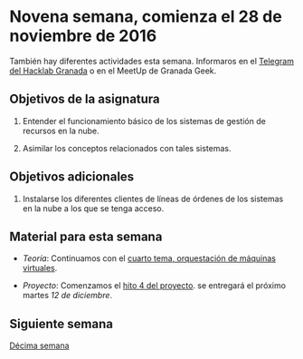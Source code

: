 # Novena semana, comienza el 28 de noviembre de 2016

También hay diferentes actividades esta semana. Informaros en el
[Telegram del Hacklab Granada](http://telegram.me/grhacklab) o en el MeetUp de
Granada Geek. 

## Objetivos de la asignatura

1. Entender el funcionamiento básico de los sistemas de gestión de
   recursos en la nube.

2. Asimilar los conceptos relacionados con tales sistemas.

## Objetivos adicionales

1. Instalarse los diferentes clientes de líneas de órdenes de los
   sistemas en la nube a los que se tenga acceso. 


## Material para esta semana

* *Teoría*:  Continuamos con
  el [cuarto tema, orquestación de máquinas virtuales](http://jj.github.io/CC/documentos/temas/Orquestacion).

* *Proyecto*: Comenzamos el [hito 4 del proyecto](http://jj.github.io/CC/documentos/proyecto/4.Orquestacion). se
  entregará el próximo martes *12 de diciembre*.

## Siguiente semana

[Décima semana](10-semana)

